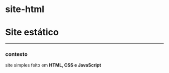 # site-html
# Site estático

----

### contexto

site simples feito em **HTML, CSS e JavaScript**
 
